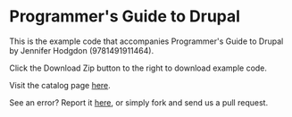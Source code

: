 Programmer's Guide to Drupal
===========================

This is the example code that accompanies Programmer's Guide to Drupal by Jennifer Hodgdon (9781491911464). 

Click the Download Zip button to the right to download example code.

Visit the catalog page [here](http://shop.oreilly.com/product/0636920034612.do).

See an error? Report it [here](http://oreilly.com/catalog/errata.csp?isbn=0636920034612), or simply fork and send us a pull request.

